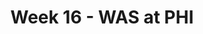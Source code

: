 ---
layout: game
title: Week 16 - WAS at PHI
season: 2012
game_id: 2012_16_WAS_PHI
away_team: WAS
home_team: PHI
---